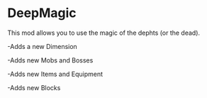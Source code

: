 # DeepMagic
This mod allows you to use the magic of the dephts (or the dead).

-Adds a new Dimension

-Adds new Mobs and Bosses

-Adds new Items and Equipment

-Adds new Blocks